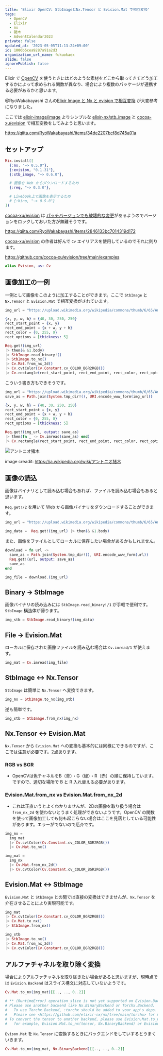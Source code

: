 ```yaml
---
title: 'Elixir OpenCV: StbImageとNx.Tensor と Evision.Mat で相互変換'
tags:
  - OpenCV
  - Elixir
  - nx
  - 猪木
  - AdventCalendar2023
private: false
updated_at: '2023-05-05T11:13:24+09:00'
id: 1006b5cea9287a91a2d3
organization_url_name: fukuokaex
slide: false
ignorePublish: false
---
```

Elixir で [OpenCV] を使うときにはどのような素材をどこから取ってきてどう加工するかによって求められる関数が異なり、場合により複数のパッケージが連携する必要があるかと思います。

@RyoWakabayashi さんの[Elixir Image と Nx と evision で相互変換](https://qiita.com/RyoWakabayashi/items/34de2207bcf8d745a01a) が大変参考になりました。

ここでは [elixir-image/image] よりシンプルな [elixir-nx/stb_image] と [cocoa-xu/evision] で相互変換をしてみようと思います。

https://qiita.com/RyoWakabayashi/items/34de2207bcf8d745a01a

[OpenCV]: https://ja.wikipedia.org/wiki/OpenCV
[elixir-image/image]: https://github.com/elixir-image/image
[elixir-nx/stb_image]: https://github.com/elixir-nx/stb_image
[cocoa-xu/evision]: https://github.com/cocoa-xu/evision

## セットアップ

```elixir
Mix.install([
  {:nx, "~> 0.5.0"},
  {:evision, "0.1.31"},
  {:stb_image, "~> 0.6.0"},

  # 画像を Web からダウンロードするため
  {:req, "~> 0.3.0"},

  # Livebook上で画像を表示するため
  # {:kino, "~> 0.9.0"}
])
```

[cocoa-xu/evision] は [パッチバージョンでも破壊的な変更](https://github.com/cocoa-xu/evision/blob/main/CHANGELOG.md)があるようのでバージョンをロックしておいた方が無難そうです。

https://qiita.com/RyoWakabayashi/items/2846133bc7014319d172

[cocoa-xu/evision] の作者は好んで `Cv` エイリアスを使用しているのでそれに則ります。

https://github.com/cocoa-xu/evision/tree/main/examples

```elixir
alias Evision, as: Cv
```

## 画像加工の一例

一例として画像をこのように加工することができます。ここで `StbImage` と `Nx.Tensor` と `Evision.Mat` で相互変換がされています。

```elixir
img_url = "https://upload.wikimedia.org/wikipedia/commons/thumb/6/65/Antonio_Inoki_IMG_0398-2_20121224.JPG/330px-Antonio_Inoki_IMG_0398-2_20121224.JPG"

{x, y, w, h} = {40, 30, 250, 250}
rect_start_point = {x, y}
rect_end_point = {x + w, y + h}
rect_color = {0, 255, 0}
rect_options = [thickness: 5]

Req.get!(img_url)
|> then(& &1.body)
|> StbImage.read_binary!()
|> StbImage.to_nx()
|> Cv.Mat.from_nx_2d()
|> Cv.cvtColor(Cv.Constant.cv_COLOR_BGR2RGB())
|> Cv.rectangle(rect_start_point, rect_end_point, rect_color, rect_options)
```

こういう書き方もできそうです。

```elixir
img_url = "https://upload.wikimedia.org/wikipedia/commons/thumb/6/65/Antonio_Inoki_IMG_0398-2_20121224.JPG/330px-Antonio_Inoki_IMG_0398-2_20121224.JPG"
save_as = Path.join(System.tmp_dir!(), URI.encode_www_form(img_url))

{x, y, w, h} = {40, 30, 250, 250}
rect_start_point = {x, y}
rect_end_point = {x + w, y + h}
rect_color = {0, 255, 0}
rect_options = [thickness: 5]

Req.get!(img_url, output: save_as)
|> then(fn _ -> Cv.imread(save_as) end)
|> Cv.rectangle(rect_start_point, rect_end_point, rect_color, rect_options)
```

![アントニオ猪木](https://qiita-image-store.s3.ap-northeast-1.amazonaws.com/0/82804/6f2b38ec-dac3-8ca2-32ce-a2c654756a03.png)

image creadit: https://ja.wikipedia.org/wiki/アントニオ猪木

## 画像の読込

画像はバイナリとして読み込む場合もあれば、ファイルを読み込む場合もあると思います。

`Req.get!/2` を用いて Web から画像バイナリをダウンロードすることができます。

```elixir
img_url = "https://upload.wikimedia.org/wikipedia/commons/thumb/6/65/Antonio_Inoki_IMG_0398-2_20121224.JPG/330px-Antonio_Inoki_IMG_0398-2_20121224.JPG"

img_data =  Req.get!(img_url) |> then(& &1.body)
```

また、画像をファイルとしてローカルに保存したい場合があるかもしれません。

```elixir
download = fn url ->
  save_as = Path.join(System.tmp_dir!(), URI.encode_www_form(url))
  Req.get!(url, output: save_as)
  save_as
end

img_file = download.(img_url)
```

## Binary -> StbImage

画像バイナリの読み込みには `StbImage.read_binary!/1` が手軽で便利です。`StbImage` 構造体が帰ります。

```elixir
img_stb = StbImage.read_binary!(img_data)
```

## File -> Evision.Mat

ローカルに保存された画像ファイルを読み込む場合は `Cv.imread/1` が使えます。

```elixir
img_mat = Cv.imread(img_file)
```

## StbImage <-> Nx.Tensor

`StbImage` は簡単に `Nx.Tensor` へ変換できます。

```elixir
img_nx = StbImage.to_nx(img_stb)
```

逆も簡単です。

```elixir
img_stb = StbImage.from_nx(img_nx)
```

## Nx.Tensor <-> Evision.Mat

`Nx.Tensor` から `Evision.Mat` への変換も基本的には同様にできるのですが、ここでは注意が必要です。2点あります。

### RGB vs BGR

- OpenCVは色チャネルをB（青）・G（緑）・R（赤）の順に保持しています。ですので、適切な場所で B と R 入れ替える必要があります。

### Evision.Mat.from_nx vs Evision.Mat.from_nx_2d

- これは正直いうとよくわかりませんが、2Dの画像を取り扱う場合は `from_nx_2d` を使わないとうまく処理ができないようです。OpenCV の関数を使って画像加工しても何も起こらない場合はここを見落としている可能性があります。エラーがでないので厄介です。

```elixir
img_nx =
  img_mat
  |> Cv.cvtColor(Cv.Constant.cv_COLOR_BGR2RGB())
  |> Cv.Mat.to_nx()

img_mat =
  img_nx
  |> Cv.Mat.from_nx_2d()
  |> Cv.cvtColor(Cv.Constant.cv_COLOR_BGR2RGB())
```

## Evision.Mat <-> StbImage

`Evision.Mat` と `StbImage` との間では直接の変換はできませんが、`Nx.Tensor` を介在させることにより実現可能です。

```elixir
img_mat
|> Cv.cvtColor(Cv.Constant.cv_COLOR_BGR2RGB())
|> Cv.Mat.to_nx()
|> StbImage.from_nx()

img_stb
|> StbImage.to_nx()
|> Cv.Mat.from_nx_2d()
|> Cv.cvtColor(Cv.Constant.cv_COLOR_BGR2RGB())
```

## アルファチャネルを取り除く変換

場合によりアルファチャネルを取り除きたい場合があると思いますが、現時点では `Evision.Backend` はスライス構文に対応していないようです。

```elixir
Cv.Mat.to_nx(img_mat)[[.., .., 0..2]]

# ** (RuntimeError) operation slice is not yet supported on Evision.Backend.
# Please use another backend like Nx.BinaryBackend or Torchx.Backend.
#   To use Torchx.Backend, :torchx should be added to your app's deps.
#   Please see <https://github.com/elixir-nx/nx/tree/main/torchx> for more information on how to install and use it.
# To convert the tensor to another backend, please use Evision.Mat.to_nx(tensor, Backend.ModuleName)
#   for example, Evision.Mat.to_nx(tensor, Nx.BinaryBackend) or Evision.Mat.to_nx(tensor, Torchx.Backend).
```

`Evison.Mat` を `Nx.Tensor` に変換するときにバックエンドをしていするとうまくいきます。

```elixir
Cv.Mat.to_nx(img_mat, Nx.BinaryBackend)[[.., .., 0..2]]
```
